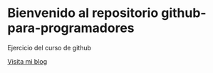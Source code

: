 # Bienvenido al repositorio github-para-programadores
Ejercicio del curso de github

[Visita mi blog](http://www.tecnotinker.com)


